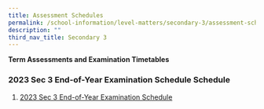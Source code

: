 ```yaml
---
title: Assessment Schedules
permalink: /school-information/level-matters/secondary-3/assessment-schedules/
description: ""
third_nav_title: Secondary 3
---
```

**Term Assessments and Examination Timetables**

### 2023 Sec 3 End-of-Year Examination Schedule Schedule

1. [2023 Sec 3 End-of-Year Examination Schedule](/files/Examination%20Timetables/2023%20Exam%20Timetables/EOY/2023%20s3%20eoy%20tt.pdf)